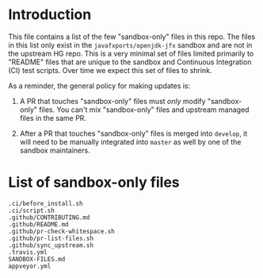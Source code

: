 # Introduction

This file contains a list of the few "sandbox-only" files in this repo. The
files in this list only exist in the `javafxports/openjdk-jfx` sandbox
and are not in the upstream HG repo. This is a very minimal set of files
limited primarily to "README" files that are unique to the sandbox and
Continuous Integration (CI) test scripts. Over time we expect this set
of files to shrink.

As a reminder, the general policy for making updates is:

1. A PR that touches "sandbox-only" files must _only_ modify "sandbox-only"
files. You can't mix "sandbox-only" files and upstream managed files in
the same PR.

2. After a PR that touches "sandbox-only" files is merged into `develop`,
it will need to be manually integrated into `master` as well by one of
the sandbox maintainers.

# List of sandbox-only files

```
.ci/before_install.sh
.ci/script.sh
.github/CONTRIBUTING.md
.github/README.md
.github/pr-check-whitespace.sh
.github/pr-list-files.sh
.github/sync_upstream.sh
.travis.yml
SANDBOX-FILES.md
appveyor.yml
```
